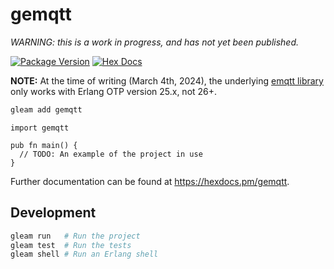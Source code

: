 # gemqtt

*WARNING: this is a work in progress, and has not yet been published.*

[![Package Version](https://img.shields.io/hexpm/v/gemqtt)](https://hex.pm/packages/gemqtt)
[![Hex Docs](https://img.shields.io/badge/hex-docs-ffaff3)](https://hexdocs.pm/gemqtt/)

**NOTE:** At the time of writing (March 4th, 2024), the underlying [emqtt
library](https://github.com/emqx/emqtt) only works with Erlang OTP version 25.x,
not 26+.

```sh
gleam add gemqtt
```
```gleam
import gemqtt

pub fn main() {
  // TODO: An example of the project in use
}
```

Further documentation can be found at <https://hexdocs.pm/gemqtt>.

## Development

```sh
gleam run   # Run the project
gleam test  # Run the tests
gleam shell # Run an Erlang shell
```
